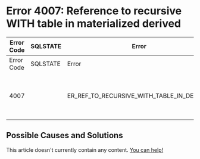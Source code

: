 
# Error 4007: Reference to recursive WITH table in materialized derived


| Error Code | SQLSTATE | Error | Description |
| --- | --- | --- | --- |
| Error Code | SQLSTATE | Error | Description |
| 4007 |  | ER_REF_TO_RECURSIVE_WITH_TABLE_IN_DERIVED | Reference to recursive WITH table '%s' in materialized derived |




## Possible Causes and Solutions


This article doesn't currently contain any content. [You can help!](https://mariadb.com/kb/en/writing-and-editing-knowledge-base-articles/)

